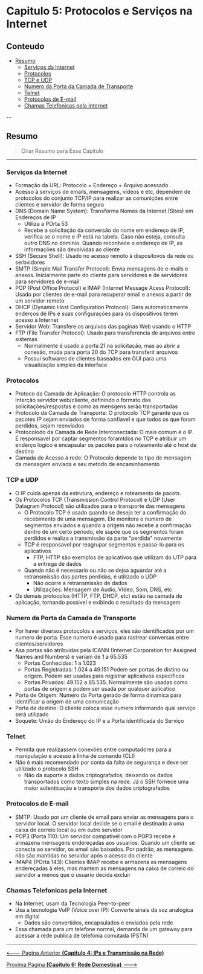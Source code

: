 # Capitulo 5: Protocolos e Serviços na Internet

## Conteudo

- [Resumo](#resumo)
  - [Serviços da Internet](#serviços-da-internet)
  - [Protocolos](#protocolos)
  - [TCP e UDP](#tcp-e-udp)
  - [Numero da Porta da Camada de Transporte](#numero-da-porta-da-camada-de-transporte)
  - [Telnet](#telnet)
  - [Protocolos de E-mail](#protocolos-de-e-mail)
  - [Chamas Telefonicas pela Internet](#chamas-telefonicas-pela-internet)

--

## Resumo

> Criar Resumo para Esse Capitulo

---

### Serviços da Internet

- Formação da URL: Protocolo + Endereço + Arquivo acessado
- Acesso à serviços de emails, mensagems, videos e etc, dependem de protocolos do conjunto TCP/IP para realizar as comunições entre clientes e servidor de forma segura
- DNS (Domain Name System): Transforma Nomes da Internet (Sites) em Endereços de IP
  - Utiliza a POrta 53
  - Recebe a solicitação da conversão do nome em endereço de IP, verifica se o nome e IP está na tabela. Caso não esteja, consulta outro DNS no dominio. Quando reconhece o endereço de IP, as informações são devolvidas ao cliente
- SSH (Secure Shell): Usado no acesso remoto à dispositovos da rede ou serbvidores
- SMTP (Simple Mail Transfer Protocol): Envia mensagens de e-mails e anexos. Inicialmente parte do cliente para servidores e de servidores para servidores de e-mail
- POP (Post Office Protocol) e IMAP (Internet Message Acess Protocol): Usado por clientes de e-mail para recuperar email e anexos a partir de um servidor remoto
- DHCP (Dynamic Host Configuration Protocol): Gera automaticamente enderços de IPs e suas configurações para os dispositivos terem acesso à Internet
- Servidor Web: Transfere os arquivos das paginas Web usando o HTTP
- FTP (File Transfer Protocol): Usado para transferencia de arquivos entre sistemas
  - Normalmente é usado a porta 21 na solicitação, mas ao abrir a conexão, muda para porta 20 do TCP para transferir arquivos
  - Possui softwares de clientes baseados em GUI para uma visualização simples da interface


### Protocolos

- Protoco da Camada de Aplicação: O protocolo HTTP controla as interção servidor web/cliente, definindo o formato das solicitações/respostas e como as mensgens serão transportadas
- Protocolo da Camada de Transporte: O protocolo TCP garante que os pacotes IP sejam enviados de forma confiavel e que todos os que foram perdidos, sejam reenviados
- Protocolodo da Camada de Rede Interconectada: O mais comum é o IP. É  responsavel por captar segmentos foramtdos no TCP e atribuir um enderço logico e encapsular os pacotes para o roteamento até o host de destino
- Camada de Acesso à rede: O Protocolo depende to tipo de mensagem da mensagem enviada e seu metodo de encaminhamento

### TCP e UDP

-  O IP cuida apenas da estrutura, endereço e roteamento de pacots.
- Os Protocolos TCP (Transmission Control Protocol) e UDP (User Datagram Protocol) são utilizados para o transporte das mensagens
  - O Protocolo TCP é usado quando se deseja ter a confirmação do recebimento de uma mensagem. Ele monitora o numero de segmentos enviados e quando a origem não recebe a confirmação dentro de um certo periodo, ele supõe que os segmentos foram perdidos e realiza a transmissão da parte "perdida" novamente
  - TCP é responsavel por reagrupar segmentos e passa-lo para os aplicativos
    - FTP, HTTP são exemplos de aplicativos que utilizam do UTP para a entrega de dados
  - Quando não é necessario ou não se dejsa aguardar até a retransmissão das partes perdidas, é utilizado o UDP
    - Não ocorre a retransmissão de dados
    - Utilizações: Mensagem de Audio, VIdeo, Som, DNS, etc
- Os demais protocolos (HTTP, FTP, DHCP, etc) estão na camada de aplicação, tornando possivel e exibindo o resultado da mensagem

### Numero da Porta da Camada de Transporte

- Por haver diversos protocolos e serviços, eles são identificados por um numero de porta. Esse numero é usado para rastrear conversas entre clientes/servidores
- Asa portas são atribuidas pela ICANN (Internet Corporation for Assigned Names and Numbers) e variam de 1 a 65.535
  - Portas Conhecidas: 1 a 1.023
  - Portas Registradas: 1.024 a 49.151 Podem ser portas de distino ou origem. Podem ser usadas para registrar aplicativos especificos
  - Portas Privadas: 49.152 a 65.535. Normalmente são usadas como portas de origem e podem ser usada por qualquer aplicatico
- Porta de Origem: Numero da Porta gerado de forma dinamica para identificar a origem de uma comunicação
- Porta de destino: O cliente coloca esse numero informando qual serviço será utilizado
- Soquete: União do Endereço do IP e a Porta identificada do Serviço

### Telnet

- Permita que realizassem conexões entre computadores para a manipulação e acesso à linha de comando (CLI)
- Não é mais recomendado por conta da falta de segurança e deve ser utilizado o protocolo SSH
  - Não da suporte a dados criptografados, deixando os dados transportados como texto simples na rede. Já o SSH fornece uma maior autenticação e transporte dos dados criptografados

### Protocolos de E-mail

- SMTP: Usado por um cliente de email para enviar as mensagens para o servidor local. O servidor local decide se o email é destinado à uma caixa de correio local ou em outro servidor
- POP3 (Porta 110): Um servidor compativel com o POP3 recebe e armazena mensagens endereçadas aos usuarios. Quando um cliente se conecta ao servidor, os email são baixados. Por padrão, as mensagens não são mantidas no servidor após o acesso do cliente
- IMAP4 (POrta 143): Clientes IMAP recebe e armazena as mensagens endereçadas à eles, mas mantem as mensagens na caixa de correio do servidor a menos que o usuario decida excluir

### Chamas Telefonicas pela Internet

- Na Internet, usam da Tecnologia Peer-to-peer
- Usa a tecnologia VoIP (Voice over IP): Converte sinais da voz analogica em digital
  - Dados são convertidos, encapsulados e enviados pela rede
- Essa chamada para um telefone normal, demanda de um gateway para acessar a rede publica de telefonia comutada (PSTN)


---

[<--- Pagina Anterior **(Capitulo 4: IPs e Transmissão na Rede)**](04_IPs_Transmissoes.md)

[Proxima Pagina **(Capitulo 6: Rede Domestica)** --->](06_Rede_Domestica.md)
